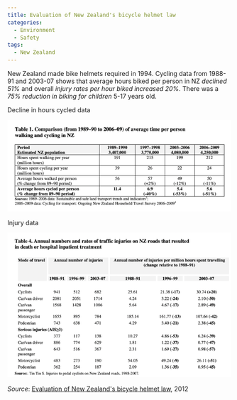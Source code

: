 ```yaml
---
title: Evaluation of New Zealand's bicycle helmet law
categories:
  - Environment
  - Safety
tags:
  - New Zealand
---
```


New Zealand made bike helmets required in 1994. Cycling data from 1988-91 and 2003-07 shows that average hours biked
per person in NZ _declined 51%_ and overall _injury rates per hour biked increased 20%_. There was a _75% reduction
in biking for children_ 5-17 years old.

Decline in hours cycled data

![nz decline in hours cycled pre/post bike helmet law](/images/img/environment/2012-nz-helmet-hours-cycled.png)

Injury data

![raw injury data pre/post bike helmet law](/images/img/environment/2012-nz-helmet-injury-table.png)

_Source_: [Evaluation of New Zealand's bicycle helmet law](/images/research/2012-02-evaluation-nz-bike-helmet.pdf), 2012
